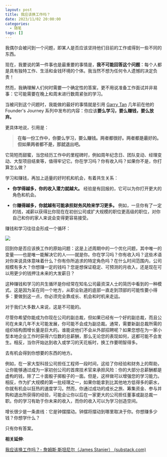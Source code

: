 ```yaml
---
layout: post
title: 我应该换工作吗？
date: 2023/11/02 20:00:00
categories:
  - 随笔
tags: []
---
```


我偶尔会被问到一个问题，即某人是否应该坚持他们目前的工作或得到一些不同的东西。

现在，我要说的第一件事也是最重要的事情是，**我不可能回答这个问题**：每个人都是具有独特工作、生活和金钱环境的个体。我当然不想为任何令人遗憾的决定负责！

然而，我确理解人们何时需要一个确定性的答案，更不用说准备工作面试并非易事：它可能需要在晚上和周末进行数周紧张的学习。

当被问到这个问题时，我能做的最好的事情就是引用 [Garry Tan](https://www.youtube.com/watch?v=eLelgy5zRv4#:~:text=it%27s%20time%20to%20move%20on,to%20build%20a%20billion%20dollar.) 几年前在他的 Founder's Journey 系列中发布的内容：你应该**要么学习，要么赚钱，要么放弃。**

更具体地说，引用是：

> **在每一份工作中，你要么学习，要么赚钱。两者都很好。两者都是最好的。但如果两者都不是，那就退出吧。**

它简短而甜蜜，当您经历工作中的里程碑时，例如周年纪念日、团队变动、经理变动、大型项目结束等，值得牢记它。你在学习吗？你有收入吗？如果你不是，你打算怎么做？

学习和赚钱，再加上适量的好时机和机会，有着共生关系：

- **你学得越多，你的收入潜力就越大。** 经验是有回报的，它可以为你打开更大的角色和机会。
	
- 你**赚得越多，你就越有可能承担财务风险来学习更多。** 例如，一旦你有了一定的钱，减薪以获得比你现在在初创公司或扩大规模的职位更高级的职位，对你自己和你的家人来说会变得更容易接受。

赚钱和学习往往会形成一个循环：

![](https://pics.naaln.com/10e9ff-600c-40e9-b11e-1d8189355cc5_992x960.png-basicBlog)

回到你是否应该换工作的原始问题：这是上述周期中的一个优化问题，其中唯一的变量——也是唯一能解决它的人——就是你。你在学习吗？你有收入吗？这些术语对你来说具体意味着什么？你有你所追求的特定角色吗？在什么时间范围内，公司规模有多大？你想赚一定的钱吗？您是想保证稳定、可预测的月收入，还是现在可以用更少的钱押注未来的大发薪日？

这种赚钱和学习的共生循环是你经常在知名公司最资深人士的简历中看到的一种模式。这是因为呆在同一个地方，从职业轨道的底部一直走到顶部的可能性要小得多：要做到这一点，你必须完全靠成长、机会和时机来走运。

对于我们大多数人来说，这是不可能的。

尽管你希望你能成为你现在公司的副总裁，但如果已经有一个好的副总裁，而且公司在未来几年不太可能发展，你可能不会成为副总裁。通常，需要新副总裁所需的组织结构图增长量是巨大的。谁能说他们不会从外部招聘呢？如果您想在为一家小型本地企业工作时获得六位数的总薪酬，那么无论您的表现如何，这都可能不会发生。相反，当你开始达到收入或学习的天花板时，换工作要明智得多。

去有机会得到你想要的东西的地方。

例如，在一家大型科技公司担任工程师一段时间，这给了你经验和财务上的帮助，让你能够通过成为一家初创公司的首席技术官来承担风险：你的大部分总薪酬都是虚构的钱，除了二十面骰子掷骰子的一面。但是，这样做可以增强您的学习能力。相反，作为扩大规模的第一批经理之一，如果你能拿到比其他地方低得多的薪水，你就有机会以狂热的速度学习。然而，你通过成功的成长之旅、筹集资金、参与并购和退出所获得的经验，可能会让你以后在一家更大的公司担任董事或副总裁一职。你的学习有助于你未来的收入，而你的收入可以为学习创造空间。

增长很少是一条直线：它是钟摆摆动。钟摆将摆动到哪里取决于你。你想赚多少钱？你想学什么？

只有你有答案。

**相关延伸**:

[我应该换工作吗？- 詹姆斯·斯坦尼尔（James Stanier） (substack.com)](https://theengineeringmanager.substack.com/p/should-i-change-job)
